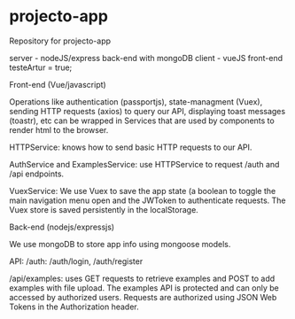 # projecto-app
Repository for projecto-app

server - nodeJS/express back-end with mongoDB
client - vueJS front-end
testeArtur = true;

Front-end (Vue/javascript)

Operations like authentication (passportjs), state-managment (Vuex), sending HTTP requests (axios) to query our API, displaying toast messages (toastr), etc can be wrapped in Services that are used by components to render html to the browser. 

HTTPService: knows how to send basic HTTP requests to our API. 

AuthService and ExamplesService: use HTTPService to request /auth and /api endpoints. 

VuexService: We use Vuex to save the app state (a boolean to toggle the main navigation menu open and the JWToken to authenticate requests. The Vuex store is saved persistently in the localStorage.

Back-end (nodejs/expressjs) 

We use mongoDB to store app info using mongoose models.

API:
/auth: /auth/login, /auth/register

/api/examples: uses GET requests to retrieve examples and POST to add examples with file upload. The examples API is protected and can only be accessed by authorized users. Requests are authorized using JSON Web Tokens in the Authorization header.